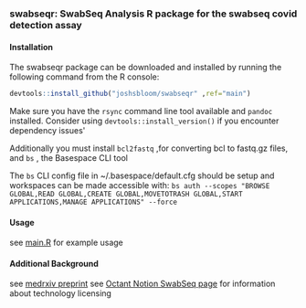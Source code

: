 ### swabseqr: SwabSeq Analysis R package for the swabseq covid detection assay

#### Installation

The swabseqr package can be downloaded and installed by running the following command from the R console:

```r
devtools::install_github("joshsbloom/swabseqr" ,ref="main")
```

Make sure you have the `rsync` command line tool available and `pandoc` installed. Consider using `devtools::install_version()` if you encounter dependency issues'

Additionally you must install `bcl2fastq` ,for converting bcl to fastq.gz files, and `bs` , the Basespace CLI tool

The `bs` CLI config file in ~/.basespace/default.cfg should be setup and workspaces can be made accessible with:
`bs auth --scopes "BROWSE GLOBAL,READ GLOBAL,CREATE GLOBAL,MOVETOTRASH GLOBAL,START APPLICATIONS,MANAGE APPLICATIONS" --force`

#### Usage
see [main.R](examples/main.R) for example usage

#### Additional Background
see [medrxiv preprint](https://www.medrxiv.org/content/10.1101/2020.08.04.20167874v2)
see [Octant Notion SwabSeq page](https://www.notion.so/Octant-SwabSeq-Testing-9eb80e793d7e46348038aa80a5a901fd) for information about technology licensing

